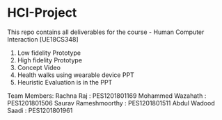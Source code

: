 # HCI-Project
This repo contains all deliverables for the course - Human Computer Interaction [UE18CS348]
  1. Low fidelity Prototype
  2. High fidelity Prototype
  3. Concept Video
  4. Health walks using wearable device PPT
  5. Heuristic Evaluation is in the PPT
 
Team Members:
Rachna Raj             : PES1201801169
Mohammed Wazahath      : PES1201801506
Saurav Rameshmoorthy   : PES1201801511
Abdul Wadood Saadi     : PES1201801961
